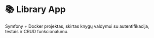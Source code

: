 # 📚 Library App

Symfony + Docker projektas, skirtas knygų valdymui su autentifikacija, testais ir CRUD funkcionalumu.
